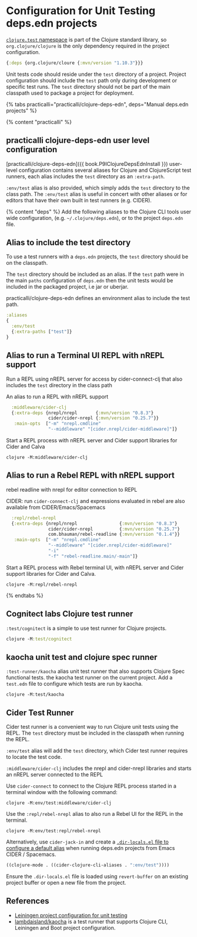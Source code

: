 # Configuration for Unit Testing deps.edn projects
[`clojure.test` namespace](https://clojure.github.io/clojure/clojure.test-api.html) is part of the Clojure standard library, so `org.clojure/clojure` is the only dependency required in the project configuration.

```clojure
{:deps {org.clojure/cloure {:mvn/version "1.10.3"}}}
```

Unit tests code should reside under the `test` directory of a project.  Project configuration should include the `test` path only during development or specific test runs.  The `test` directory should not be part of the main classpath used to package a project for deployment.

{% tabs practicalli="practicalli/clojure-deps-edn", deps="Manual deps.edn projects" %}

{% content "practicalli" %}

## practicalli clojure-deps-edn user level configuration

[practicalli/clojure-deps-edn]({{ book.P9IClojureDepsEdnInstall }}) user-level configuration contains several aliases for Clojure and ClojureScript test runners, each alias includes the `test` directory as an `:extra-path`.

`:env/test` alias is also provided, which simply adds the `test` directory to the class path. The `:env/test` alias is useful in concert with other aliases or for editors that have their own built in test runners (e.g. CIDER).


{% content "deps" %}
Add the following aliases to the Clojure CLI tools user wide configuration, (e.g. `~/.clojure/deps.edn`), or to the project `deps.edn` file.

## Alias to include the test directory
To use a test runners with a `deps.edn` projects, the `test` directory should be on the classpath.

The `test` directory should be included as an alias.  If the `test` path were in the main `paths` configuration of `deps.edn` then the unit tests would be included in the packaged project, i.e jar or uberjar.

practicalli/clojure-deps-edn defines an environment alias to include the test path.

```clojure
:aliases
{
  :env/test
  {:extra-paths ["test"]}
}
```

## Alias to run a Terminal UI REPL with nREPL support

Run a REPL using nREPL server for access by cider-connect-clj that also includes the `test` directory in the class path

An alias to run a REPL with nREPL support
```clojure
  :middleware/cider-clj
  {:extra-deps {nrepl/nrepl       {:mvn/version "0.8.3"}
                cider/cider-nrepl {:mvn/version "0.25.7"}}
   :main-opts  ["-m" "nrepl.cmdline"
                "--middleware" "[cider.nrepl/cider-middleware]"]}
```

Start a REPL process with nREPL server and Cider support libraries for Cider and Calva

```shell
clojure -M:middleware/cider-clj
```

## Alias to run a Rebel REPL with nREPL support
rebel readline with nrepl for editor connection to REPL

CIDER: run `cider-connect-clj` and expressions evaluated in rebel are also available from CIDER/Emacs/Spacemacs

```clojure
  :repl/rebel-nrepl
  {:extra-deps {nrepl/nrepl                {:mvn/version "0.8.3"}
                cider/cider-nrepl          {:mvn/version "0.25.7"}
                com.bhauman/rebel-readline {:mvn/version "0.1.4"}}
   :main-opts  ["-m" "nrepl.cmdline"
                "--middleware" "[cider.nrepl/cider-middleware]"
                "-i"
                "-f" "rebel-readline.main/-main"]}
```

Start a REPL process with Rebel terminal UI, with nREPL server and Cider support libraries for Cider and Calva.

```shell
clojure -M:repl/rebel-nrepl
```

{% endtabs %}

## Cognitect labs Clojure test runner
`:test/cognitect` is a simple to use test runner for Clojure projects.

```clojure
clojure -M:test/cognitect
```

## kaocha unit test and clojure spec runner
`:test-runner/kaocha` alias unit test runner that also supports Clojure Spec functional tests.  the kaocha test runner on the current project.  Add a `test.edn` file to configure which tests are run by kaocha.
```shell
clojure -M:test/kaocha
```


## Cider Test Runner
Cider test runner is a convenient way to run Clojure unit tests using the REPL.  The `test` directory must be included in the classpath when running the REPL.

`:env/test` alias will add the `test` directory, which Cider test runner requires to locate the test code.

`:middleware/cider-clj` includes the nrepl and cider-nrepl libraries and starts an nREPL server connected to the REPL

Use `cider-connect` to connect to the Clojure REPL process started in a terminal window with the following command:

```shell
clojure -M:env/test:middleware/cider-clj
```

Use the `:repl/rebel-nrepl` alias to also run a Rebel UI for the REPL in the terminal.

```shell
clojure -M:env/test:repl/rebel-nrepl
```

Alternatively, use `cider-jack-in` and create a [`.dir-locals.el` file to configure a default alias](https://practicalli.github.io/spacemacs/testing/unit-testing/cider-test-deps-edn-projects.html) when running deps.edn projects from Emacs CIDER / Spacemacs.

```lisp
((clojure-mode . ((cider-clojure-cli-aliases . ":env/test"))))
```

Ensure the `.dir-locals.el` file is loaded using `revert-buffer` on an existing project buffer or open a new file from the project.


## References
* [Leiningen project configuration for unit testing](/alternative-tools/leiningen/testing/configure-project.md)
* [lambdaisland/kaocha](/testing/test-runners/kaocha-test-runner.md) is a test runner that supports Clojure CLI, Leiningen and Boot project configuration.
